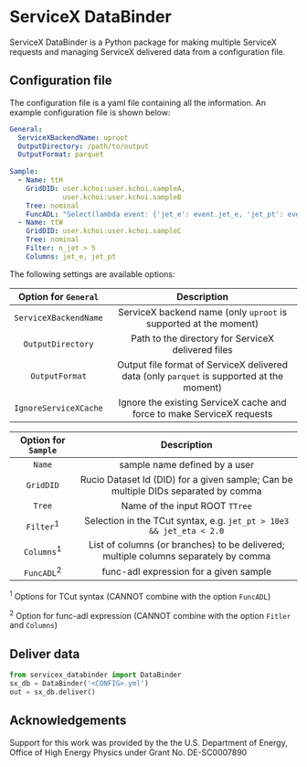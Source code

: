 # ServiceX DataBinder

ServiceX DataBinder is a Python package for making multiple ServiceX requests and managing ServiceX delivered data from a configuration file. 

<!-- [`ServiceX`](https://github.com/ssl-hep/ServiceX) is a scalable HEP event data extraction, transformation and delivery system. 

['ServiceX Client library'](https://github.com/ssl-hep/ServiceX_frontend) provides  -->

## Configuration file

The configuration file is a yaml file containing all the information.
An example configuration file is shown below:

```yaml
General:
  ServiceXBackendName: uproot
  OutputDirectory: /path/to/output
  OutputFormat: parquet
  
Sample:
  - Name: ttH
    GridDID: user.kchoi:user.kchoi.sampleA, 
             user.kchoi:user.kchoi.sampleB
    Tree: nominal
    FuncADL: "Select(lambda event: {'jet_e': event.jet_e, 'jet_pt': event.jet_pt})"
  - Name: ttW
    GridDID: user.kchoi:user.kchoi.sampleC
    Tree: nominal
    Filter: n_jet > 5 
    Columns: jet_e, jet_pt
```

The following settings are available options:

<!-- `General` block: -->
| Option for `General` | Description       |
|:--------:|:------:|
| `ServiceXBackendName` | ServiceX backend name (only `uproot` is supported at the moment) |
| `OutputDirectory` | Path to the directory for ServiceX delivered files |
| `OutputFormat` | Output file format of ServiceX delivered data (only `parquet` is supported at the moment) |
| `IgnoreServiceXCache` | Ignore the existing ServiceX cache and force to make ServiceX requests |

| Option for `Sample` | Description       |
|:--------:|:------:|
| `Name`   | sample name defined by a user |
| `GridDID` | Rucio Dataset Id (DID) for a given sample; Can be multiple DIDs separated by comma |
| `Tree` | Name of the input ROOT `TTree` |
| `Filter`<sup>1</sup> | Selection in the TCut syntax, e.g. `jet_pt > 10e3 && jet_eta < 2.0`  |
| `Columns`<sup>1</sup> | List of columns (or branches) to be delivered; multiple columns separately by comma |
| `FuncADL`<sup>2</sup> | func-adl expression for a given sample |

<sup>1</sup> Options for TCut syntax (CANNOT combine with the option `FuncADL`)

<sup>2</sup> Option for func-adl expression (CANNOT combine with the option `Fitler` and `Columns`)

<!-- ## Installation

```python
pip -m install servicex_databinder
``` -->

## Deliver data

```python
from servicex_databinder import DataBinder
sx_db = DataBinder('<CONFIG>.yml')
out = sx_db.deliver()
```

## Acknowledgements

Support for this work was provided by the the U.S. Department of Energy, Office of High Energy Physics under Grant No. DE-SC0007890